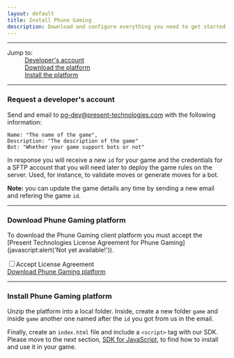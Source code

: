 ```yaml
---
layout: default
title: Install Phune Gaming
description: Download and configure everything you need to get started
---
```


<hr />

<div data-magellan-destination="sdk-js" data-magellan-expedition="fixed" data-options="destination_threshold: 65;">
    <dl class="sub-nav">
        <dt>Jump to:</dt>
        <dd data-magellan-arrival="request"><a href="#request">Developer's account</a></dd>
        <dd data-magellan-arrival="download"><a href="#download">Download the platform</a></dd>
        <dd data-magellan-arrival="install"><a href="#install">Install the platform</a></dd>
    </dl>
</div>

<hr />

<a name="request"></a>
<h3 data-magellan-destination="request">Request a developer's account</h3>

Send and email to [pg-dev@present-technologies.com](mailto:pg-dev@present-technologies.com) with the following information:

```
Name: "The name of the game",
Description: "The description of the game"
Bot: "Whether your game support bots or not"
```

In response you will receive a new `id` for your game and the credentials for a SFTP account that you will need later to deploy the game rules on the server. Used, for instance, to validate moves or generate moves for a bot.

**Note:** you can update the game details any time by sending a new email and refering the game `id`.

<hr />

<a name="download"></a>
<h3 data-magellan-destination="download">Download Phune Gaming platform</h3>

To download the Phune Gaming client platform you must accept the [Present Technologies License Agreement for Phune Gaming](javascript:alert('Not yet available!'\)).

<input id="accept-license" type="checkbox" /><label for="accept-license">Accept License Agreement</label>  
<a id="download-platform" href="javascript:alert('Not yet available!')">Download Phune Gaming platform</a>

<hr />

<a name="install"></a>
<h3 data-magellan-destination="install">Install Phune Gaming platform</h3>

Unzip the platform into a local folder. Inside, create a new folder `game` and inside `game` another one named after the `id` you got from us in the email.

Finally, create an `index.html` file and include a `<script>` tag with our SDK. Please move to the next section, [SDK for JavaScript](/sdk-js.html), to find how to install and use it in your game.
